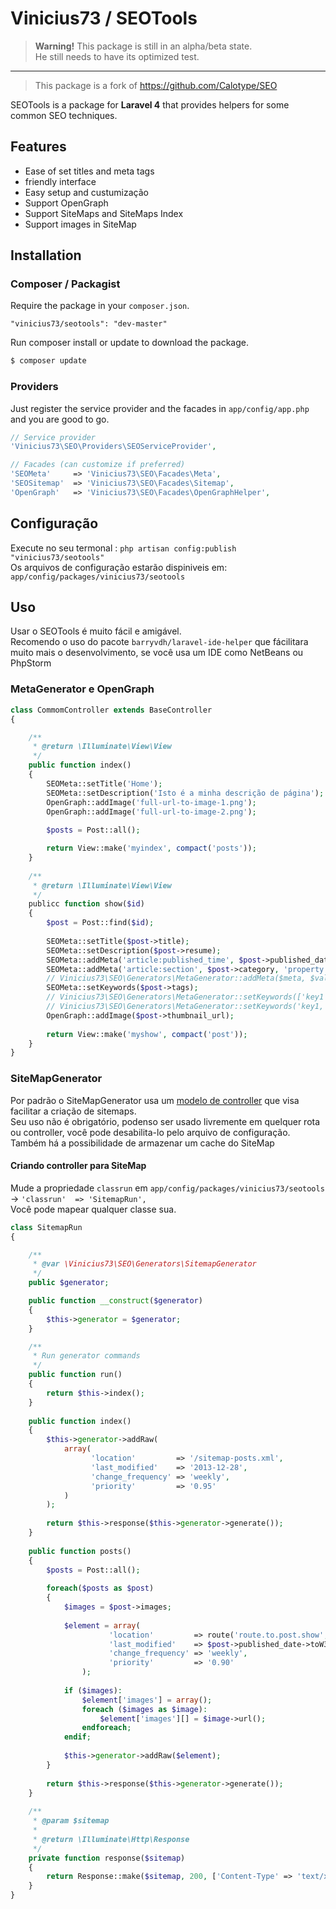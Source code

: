 # Vinicius73 / SEOTools

> **Warning!** This package is still in an alpha/beta state.  
>  He still needs to have its optimized test.
----
> This package is a fork of https://github.com/Calotype/SEO

SEOTools is a package for **Laravel 4** that provides helpers for some common SEO techniques.

## Features

- Ease of set titles and meta tags 
- friendly interface 
- Easy setup and custumização 
- Support OpenGraph 
- Support SiteMaps and SiteMaps Index
- Support images in SiteMap

## Installation

### Composer / Packagist

Require the package in your `composer.json`.

```
"vinicius73/seotools": "dev-master"
```

Run composer install or update to download the package.

```bash
$ composer update
```

### Providers

Just register the service provider and the facades in `app/config/app.php` and you are good to go.

```php
// Service provider
'Vinicius73\SEO\Providers\SEOServiceProvider',

// Facades (can customize if preferred)
'SEOMeta'     => 'Vinicius73\SEO\Facades\Meta',
'SEOSitemap'  => 'Vinicius73\SEO\Facades\Sitemap',
'OpenGraph'   => 'Vinicius73\SEO\Facades\OpenGraphHelper',
```

## Configuração
Execute no seu termonal : `php artisan config:publish "vinicius73/seotools"`  
Os arquivos de configuração estarão dispiniveis em: `app/config/packages/vinicius73/seotools`

## Uso
Usar o SEOTools é muito fácil e amigável.  
Recomendo o uso do pacote `barryvdh/laravel-ide-helper` que fácilitara muito mais o desenvolvimento, se você usa um IDE como NetBeans ou PhpStorm

### MetaGenerator e OpenGraph  

```php
class CommomController extends BaseController
{

	/**
	 * @return \Illuminate\View\View
	 */
	public function index()
	{
		SEOMeta::setTitle('Home');
        SEOMeta::setDescription('Isto é a minha descrição de página'); // é altomáticamente limitada a 255 caracteres
        OpenGraph::addImage('full-url-to-image-1.png');
        OpenGraph::addImage('full-url-to-image-2.png');
        
		$posts = Post::all();

        return View::make('myindex', compact('posts'));
	}
    
    /**
     * @return \Illuminate\View\View
	 */
    publicc function show($id)
    {
        $post = Post::find($id);
        
        SEOMeta::setTitle($post->title);
        SEOMeta::setDescription($post->resume);
        SEOMeta::addMeta('article:published_time', $post->published_date->toW3CString(), 'property');
        SEOMeta::addMeta('article:section', $post->category, 'property');
        // Vinicius73\SEO\Generators\MetaGenerator::addMeta($meta, $value, $name);
        SEOMeta::setKeywords($post->tags);
        // Vinicius73\SEO\Generators\MetaGenerator::setKeywords(['key1','key2','key3']);
        // Vinicius73\SEO\Generators\MetaGenerator::setKeywords('key1, key2, key3');
        OpenGraph::addImage($post->thumbnail_url);
        
        return View::make('myshow', compact('post'));
    }
}
```

### SiteMapGenerator
Por padrão o SiteMapGenerator usa um [modelo de controller](https://github.com/vinicius73/SeoTools/blob/master/src/Vinicius73/SEO/SitemapRun.php) que visa facilitar a criação de sitemaps.  
Seu uso não é obrigatório, podenso ser usado livremente em quelquer rota ou controller, você pode desabilita-lo pelo arquivo de configuração.  
Também há a possibilidade de armazenar um cache do SiteMap

#### Criando controller para SiteMap
Mude a propriedade `classrun` em `app/config/packages/vinicius73/seotools` -> `'classrun'  => 'SitemapRun',`   
Você pode mapear qualquer classe sua.

```php
class SitemapRun
{

    /**
	 * @var \Vinicius73\SEO\Generators\SitemapGenerator
	 */
	public $generator;

	public function __construct($generator)
	{
		$this->generator = $generator;
	}

	/**
	 * Run generator commands
	 */
	public function run()
	{
    	return $this->index();
	}
    
    public function index()
    {
        $this->generator->addRaw(
    		array(
				  'location'         => '/sitemap-posts.xml',
				  'last_modified'    => '2013-12-28',
				  'change_frequency' => 'weekly',
				  'priority'         => '0.95'
			)
		);
        
        return $this->response($this->generator->generate());
    }
    
    public function posts()
    {
        $posts = Post::all();
        
        foreach($posts as $post)
        {
            $images = $post->images;
            
            $element = array(
        			  'location'         => route('route.to.post.show',$post->id),
    				  'last_modified'    => $post->published_date->toW3CString(),
    				  'change_frequency' => 'weekly',
    				  'priority'         => '0.90'
    			);
                
            if ($images):
    			$element['images'] = array();
				foreach ($images as $image):
					$element['images'][] = $image->url();
				endforeach;
			endif;
            
            $this->generator->addRaw($element);
        }
        
        return $this->response($this->generator->generate());
    }
    
    /**
     * @param $sitemap
	 *
	 * @return \Illuminate\Http\Response
	 */
	private function response($sitemap)
	{
		return Response::make($sitemap, 200, ['Content-Type' => 'text/xml']);
	}
}
```